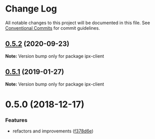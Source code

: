 # Change Log

All notable changes to this project will be documented in this file.
See [Conventional Commits](https://conventionalcommits.org) for commit guidelines.

## [0.5.2](https://github.com/nuxt-contrib/ipx/compare/ipx-client@0.5.1...ipx-client@0.5.2) (2020-09-23)

**Note:** Version bump only for package ipx-client





## [0.5.1](https://github.com/jeless/ipx/compare/ipx-client@0.5.0...ipx-client@0.5.1) (2019-01-27)

**Note:** Version bump only for package ipx-client





# 0.5.0 (2018-12-17)


### Features

* refactors and improvements ([f378d6e](https://github.com/jeless/ipx/commit/f378d6e))
